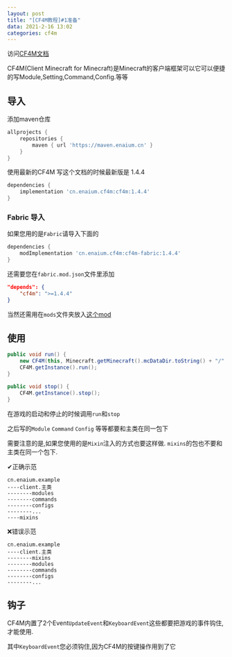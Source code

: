 ```yaml
---
layout: post
title: "[CF4M教程]#1准备"
data: 2021-2-16 13:02
categories: cf4m
---
```


访问[CF4M文档](https://cf4m.enaium.cn/)

CF4M(Client Minecraft for Minecraft)是Minecraft的客户端框架可以它可以便捷的写Module,Setting,Command,Config.等等


## 导入

添加maven仓库
```groovy
allprojects {
	repositories {
		maven { url 'https://maven.enaium.cn' }
	}
}
```

使用最新的CF4M 写这个文档的时候最新版是 1.4.4

```groovy
dependencies {
	implementation 'cn.enaium.cf4m:cf4m:1.4.4'
}
```

### Fabric 导入

如果您用的是`Fabric`请导入下面的

```groovy
dependencies {
	modImplementation 'cn.enaium.cf4m:cf4m-fabric:1.4.4'
}
```

还需要您在`fabric.mod.json`文件里添加

```json
"depends": {
    "cf4m": ">=1.4.4"
}
```

当然还需用在`mods`文件夹放入[这个mod](https://github.com/cf4m/cf4m-fabric/releases)

## 使用

```java
public void run() {
    new CF4M(this, Minecraft.getMinecraft().mcDataDir.toString() + "/" + name);//参数1:当前的主类,参数2:客户端的目录(游戏目录/客户端名)
    CF4M.getInstance().run();
}

public void stop() {
    CF4M.getInstance().stop();
}
```

在游戏的启动和停止的时候调用`run`和`stop`

之后写的`Module` `Command` `Config` 等等都要和主类在同一包下

需要注意的是,如果您使用的是`Mixin`注入的方式也要这样做. `mixins`的包也不要和主类在同一个包下.

✔正确示范
```
cn.enaium.example
----client.主类
--------modules
--------commands
--------configs
--------...
----mixins
```

❌错误示范

```
cn.enaium.example
----client.主类
--------mixins
--------modules
--------commands
--------configs
--------...
```

## 钩子

CF4M内置了2个Event`UpdateEvent`和`KeyboardEvent`这些都要把游戏的事件钩住,才能使用.

其中`KeyboardEvent`您必须钩住,因为CF4M的按键操作用到了它